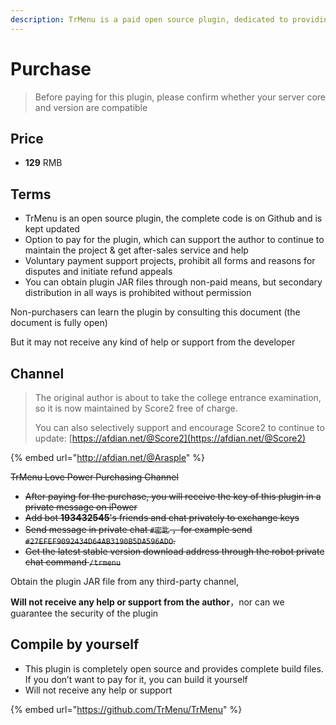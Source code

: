 ```yaml
---
description: TrMenu is a paid open source plugin, dedicated to providing the best quality menu system experience
---
```


# Purchase

> Before paying for this plugin, please confirm whether your server core and version are compatible

## Price

* **129** RMB

## Terms 

* TrMenu is an open source plugin, the complete code is on Github and is kept updated
* Option to pay for the plugin, which can support the author to continue to maintain the project & get after-sales service and help
* Voluntary payment support projects, prohibit all forms and reasons for disputes and initiate refund appeals
* You can obtain plugin JAR files through non-paid means, but secondary distribution in all ways is prohibited without permission

Non-purchasers can learn the plugin by consulting this document (the document is fully open)

But it may not receive any kind of help or support from the developer

## Channel <a id="qu-dao"></a>
> The original author is about to take the college entrance examination, so it is now maintained by Score2 free of charge.
> 
> You can also selectively support and encourage Score2 to continue to update:
> [https://afdian.net/@Score2](https://afdian.net/@Score2)

{% embed url="http://afdian.net/@Arasple" %}

~~TrMenu Love Power Purchasing Channel~~
* ~~After paying for the purchase, you will receive the key of this plugin in a private message on iPower~~
* ~~Add bot **193432545**'s friends and chat privately to exchange keys~~
* ~~Send message in private chat `#密匙` ，for example send `#27EFEF9092434D64AB3190B5DA596ADO`.~~
* ~~Get the latest stable version download address through the robot private chat command `/trmenu`~~

Obtain the plugin JAR file from any third-party channel,

**Will not receive any help or support from the author**，nor can we guarantee the security of the plugin

## Compile by yourself <a id="zi-hang-bian-yi"></a>

* This plugin is completely open source and provides complete build files. If you don’t want to pay for it, you can build it yourself
* Will not receive any help or support

{% embed url="https://github.com/TrMenu/TrMenu" %}

